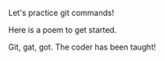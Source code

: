 Let's practice git commands!

Here is a poem to get started.

Git, gat, got.
The coder has been taught!